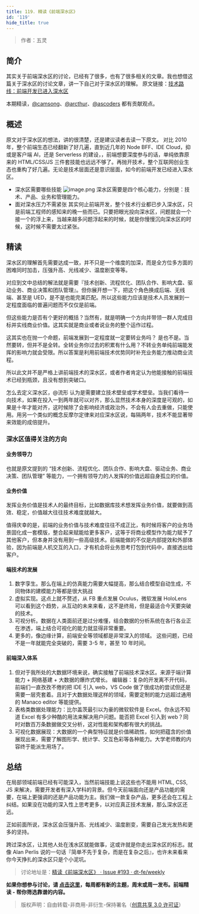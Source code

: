 ```yaml
---
title: 119. 精读《前端深水区》
id: '119'
hide_title: true
---
```


> 作者：五灵

## 简介

其实关于前端深水区的讨论，已经有了很多，也有了很多相关的文章。我也想借这篇关于深水区的讨论文章，讲一下自己对于深水区的理解。
原文链接：[技术路线：前端开发已进入深水区](https://www.yuque.com/sxc/front/kvokg4)

本期精读，[@camsong](https://github.com/camsong)、[@arcthur](https://github.com/arcthur)、[@ascoders](https://github.com/ascoders) 都有贡献观点。

## 概述

原文对于深水区的想法，讲的很清楚，还是建议读者去读一下原文。
对比 2010 年，整个前端生态已经翻新了好几遍，直到近几年的 Node BFF、IDE Cloud，抑或是客户端 AI，还是 Serverless 的建设，，前端想要深度参与的话，单纯依靠原来的 HTML/CSS/JS 三件套技能也远远不够了。再抛开技术，整个互联网创业生态也重构了好几遍。无论是技术层面还是意识层面，如今的前端开发已经进入深水区。

- 深水区需要哪些技能
![image.png](https://img.alicdn.com/tfs/TB1oovQe8r0gK0jSZFnXXbRRXXa-1832-1032.png)
深水区需要是四个核心能力，分别是：技术、产品、业务和管理能力。
- 面对深水压力不需紧张
其实何止前端开发，整个技术行业都已步入深水区，只是前端工程师的感知来的晚一些而已。只要把眼光投向深水区，问题就会一个接一个的浮上来，当越来越多问题浮起来的时候，就是你慢慢沉向深水区的时候，这时候不需要太过紧张。

## 精读

深水区的理解首先需要达成一致，并不只是一个维度的加深，而是全方位多方面的困难同时加击，压强升高、光线减少、温度剧变等等。

对应到文中总结的解法就是需要『技术创新、流程优化、团队合作、影响大盘、驱动业务、商业决策和团队管理』。但你展开想一下，把这个角色换成后端、无线端、甚至是 UED，是不是也能完美匹配。所以这些能力应该是技术人员发展到一定程度面临的普遍问题而不仅仅是前端。

但这些能力是否有个更好的概括？当然有，就是明确一个方向并带领一群人完成目标并实线商业价值。这其实就是商业或者说业务的整个运作过程。

这其实也在抛一个命题，前端发展到一定程度就一定要转业务吗？
是也不是。当然要转，但并不是全转。全转业务你过去的积累有什么用？不转业务单纯前端能发挥的影响力就会受限。所以答案是利用前端技术优势同时补充业务能力推动商业流程。

所以此文并不是严格上讲前端技术的深水区，或者作者肯定认为他能接触的前端技术已经到瓶颈，且没有想到突破口。

怎么去定义深水区，@流形 认为是需要建立技术壁垒或学术壁垒。当我们看待一向技术，如果在投入一到两年就可以对齐，那么显然技术本身的深度是可观的，如果是十年才能对齐，这时候除了会影响经济或政治外，不会有人会去重做，只能使用。用另一个类似的概念反摩尔定律来对应深水区说，每隔两年，技术不能显著带来效能的成倍提升。

### 深水区值得关注的方向

#### 业务领导力

也就是原文提到的 “技术创新、流程优化、团队合作、影响大盘、驱动业务、商业决策、团队管理” 等能力，一个拥有领导力的人发挥的价值远超自身孤立的价值。

#### 业务价值

发挥业务价值是技术人的最终目标，比如数据库技术想发挥业务价值，就要做到高效、稳定，价值越大往往技术难度就越大。

值得庆幸的是，前端的业务价值与技术难度往往不成正比，有时候将客户的业务场景固化成一套模版，整合起来赋能给更多客户，这等于将商业模型作为能力赋予了其他客户，但本身并没有用到一些高级技术。前端能做的不仅是内部提效和外部体验，因为前端是人机交互的入口，才有机会将业务思考打包到代码中，直接透出给客户。

#### 端技术的发展

1. 数字孪生。那么在端上的仿真能力需要大幅提高，那么结合模型自动生成，不同物体的建模能力等都是很大挑战
2. 虚拟实现。这点上就不赘述，从 FB 重点发展 Oculus，微软发展 HoloLens 可以看到这个趋势，从互动的未来来看，这不是终局，但是最适合今天要突破的技术。
3. 可视分析。数据在人类面前还是过分难懂，结合数据的分析系统在各行各业正在渗透，端上结合可视化的能力就显得非常重要。
4. 更多的，像边缘计算，前端安全等领域都是非常深入的领域。
这些问题，已经不是一年就能完全突破的，需要 3-5 年，甚至 10 年时间。

#### 前端深入体系

1. 但对于我所处的大数据环境来说，确实接触了前端技术深水区。来源于端计算能力 + 网络基建 + 大数据的爆炸式增长。
编辑器：复杂的开发离不开代码，前端们一直孜孜不倦的把 IDE 引入 web，VS Code 做了很成功的尝试但还是需要一层壳套着。且对于大数据处理这样的领域，需要定制的能力远超过通用的 Manaco editor 等能提供。
2. 表格类数据处理能力：比尔盖茨最引以为豪的微软软件是 Excel。你永远不知道 Excel 有多少种酷的用法来解决用户问题。能否把 Excel 引入到 web？同时对数百万条数据做交叉分析，这对性能和架构都有很大的挑战。
3. 可视化数据展现：大数据的一个典型特征就是价值稀疏性，如何把蕴含的价值展现出来，需要了解图形学、统计学、交互色彩等各种能力。大学老师教的内容终于能派生用场了。

## 总结

在局部领域前端已经有可能深入，当然前端技能上说这些也不能用 HTML, CSS, JS 来解决，需要开发者有深入学科的背景。但今天前端面向还是产品功能的需要，在端上更强调的还是产品功能为主。我们做一款复杂产品，更多还会在工程上纠结。如果没在功能的深入性上思考更多，以对应真正技术发展，那么深水区还远。

正如前面所说，深水区会压强升高、光线减少、温度剧变，需要自己发光发热和更多的坚持。

跨过深水区，让其他人处在浅水区就能做事，这或许就是你走出深水区的标志。就像 Alan Perlis 说的一句话『简单不先于复杂，而是在复杂之后』，也许未来看来你今天挣扎的深水区只是个小泥坑。

> 讨论地址是：[精读《前端深水区》 · Issue #193 · dt-fe/weekly](https://github.com/dt-fe/weekly/issues/193)

**如果你想参与讨论，请 [点击这里](https://github.com/dt-fe/weekly)，每周都有新的主题，周末或周一发布。前端精读 - 帮你筛选靠谱的内容。**

> 版权声明：自由转载-非商用-非衍生-保持署名（[创意共享 3.0 许可证](https://creativecommons.org/licenses/by-nc-nd/3.0/deed.zh)）
